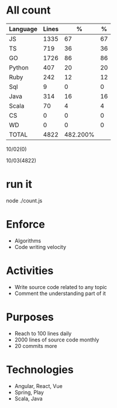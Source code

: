 # All count
|Language|Lines|%|%|
|----------|-------|--------|--------|
|JS   |1335|67|67|
|TS   |719|36|36|
|GO   |1726|86|86|
|Python |407|20|20|
|Ruby|242|12|12|
|Sql |9|0|0|
|Java |314|16|16|
|Scala|70|4|4|
|CS   |0|0|0|
|WD   |0|0|0|
|TOTAL|4822|482.200%|
10/02(0)

10/03(4822)


# run it
node ./count.js
    
# Enforce
* Algorithms
* Code writing velocity

# Activities
* Write source code related to any topic
* Comment the understanding part of it
    
# Purposes
* Reach to 100 lines daily
* 2000 lines of source code monthly
* 20 commits more

# Technologies
* Angular, React, Vue
* Spring, Play
* Scala, Java
